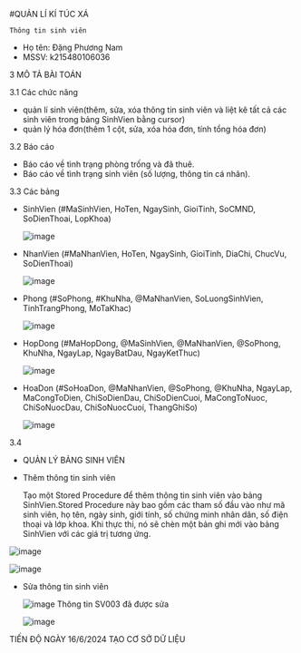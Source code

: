 #QUẢN LÍ KÍ TÚC XÁ 


    Thông tin sinh viên 
   + Họ tên: Đặng Phương Nam
   + MSSV: k215480106036

3 MÔ TẢ BÀI TOÁN 


3.1 Các chức năng 
+ quản lí sinh viên(thêm, sửa, xóa thông tin sinh viên và liệt kê tất cả các sinh viên trong bảng SinhVien bằng cursor)
+ quản lý hóa đơn(thêm 1 cột, sửa, xóa hóa đơn, tính tổng hóa đơn)

  
3.2 Báo cáo
 + Báo cáo về tình trạng phòng trống và đã thuê.
 + Báo cáo về tình trạng sinh viên (số lượng, thông tin cá nhân).

3.3 Các bảng 
 + SinhVien (#MaSinhVien, HoTen, NgaySinh, GioiTinh, SoCMND, SoDienThoai, LopKhoa)
   
   ![image](https://github.com/Dang-Nam/Dang-Nam/assets/168844237/c94b4974-d20b-46eb-8bd0-cbcaf8baefa4)
 + NhanVien (#MaNhanVien, HoTen, NgaySinh, GioiTinh, DiaChi, ChucVu, SoDienThoai)
   
   ![image](https://github.com/Dang-Nam/Dang-Nam/assets/168844237/4866c584-33b4-4054-9127-6e987f5454ff)

 + Phong (#SoPhong, #KhuNha, @MaNhanVien, SoLuongSinhVien, TinhTrangPhong, MoTaKhac)
   
   ![image](https://github.com/Dang-Nam/Dang-Nam/assets/168844237/23fbbac3-d282-449a-8dc2-4c644ec48a0e)

 + HopDong (#MaHopDong, @MaSinhVien, @MaNhanVien, @SoPhong, KhuNha, NgayLap, NgayBatDau, NgayKetThuc)
   
   ![image](https://github.com/Dang-Nam/Dang-Nam/assets/168844237/007b7265-6e95-4d6d-9158-41e78ca6b9e2)

 + HoaDon (#SoHoaDon, @MaNhanVien, @SoPhong, @KhuNha, NgayLap, MaCongToDien, ChiSoDienDau, ChiSoDienCuoi, MaCongToNuoc, ChiSoNuocDau, ChiSoNuocCuoi, ThangGhiSo)
   
   ![image](https://github.com/Dang-Nam/Dang-Nam/assets/168844237/cc7c48c5-28f6-4871-95f6-db2721abdf25)


3.4 
* QUẢN LÝ BẢNG SINH VIÊN 
+ Thêm thông tin sinh viên


  Tạo một Stored Procedure để thêm thông tin sinh viên vào bảng SinhVien.Stored Procedure này bao gồm các tham số đầu vào như mã sinh viên, họ tên, ngày sinh, giới tính, số chứng minh nhân dân, số điện thoại và lớp khoa. Khi thực thi, nó sẽ chèn một bản ghi mới vào bảng SinhVien với các giá trị tương ứng.
  
![image](https://github.com/Dang-Nam/Dang-Nam/assets/168844237/9052e658-6465-411d-a23c-c4bf5a2834f3)

![image](https://github.com/Dang-Nam/Dang-Nam/assets/168844237/45f40fd7-9f04-47a2-a9ad-87998ccc443b)



+ Sửa thông tin sinh viên

  ![image](https://github.com/Dang-Nam/Dang-Nam/assets/168844237/b3052cae-0ef5-41be-af32-11456b9f34f5)
  Thông tin SV003 đã được sửa

  ![image](https://github.com/Dang-Nam/Dang-Nam/assets/168844237/37a57a80-fa40-420b-a898-7d8878529de4)


TIẾN ĐỘ 
NGÀY 16/6/2024 TẠO CƠ SỞ DỮ LIỆU






  
